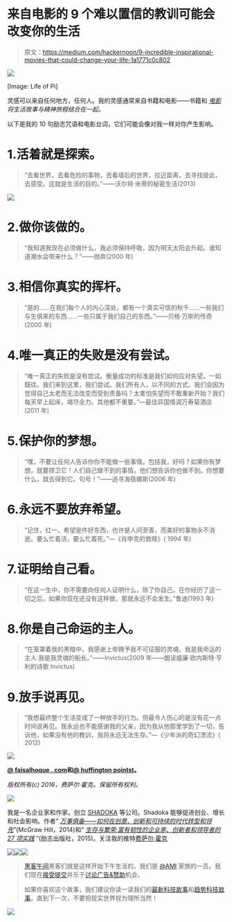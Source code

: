 # 来自电影的 9 个难以置信的教训可能会改变你的生活

> 原文：<https://medium.com/hackernoon/9-incredible-inspirational-movies-that-could-change-your-life-1a1771c0c802>

![](img/2fbdd5afb91d2023eda23023555cbac8.png)

[Image: Life of Pi]

灵感可以来自任何地方，任何人。我的灵感通常来自书籍和电影——书籍和 [*电影*](https://goo.gl/vpZV6T) *将生活故事与精神旅程结合在一起。*

以下是我的 10 句励志咒语和电影台词，它们可能会像对我一样对你产生影响。

# 1.活着就是探索。

> “去看世界，去看危险的事物，去看墙后的世界，拉近距离，去寻找彼此，去感受。这就是生活的目的。”——沃尔特·米蒂的秘密生活(2013)

![](img/1c43f5d6de1acd0258e41717560d0101.png)

# 2.做你该做的。

> “我知道我现在必须做什么，我必须保持呼吸，因为明天太阳会升起。谁知道潮水会带来什么？”——抛弃(2000 年)

# 3.相信你真实的挥杆。

> “是的……在我们每个人的内心深处，都有一个真实可信的秋千……一些我们与生俱来的东西……一些只属于我们自己的东西。”——贝格·万斯的传奇(2000 年)

# 4.唯一真正的失败是没有尝试。

> “唯一真正的失败是没有尝试。衡量成功的标准是我们如何应对失望。一如既往。我们来到这里，我们尝试。我们所有人，以不同的方式。我们会因为觉得自己太老而无法改变而受到责备吗？太害怕失望而不敢重新开始？我们每天早上起床，竭尽全力。其他都不重要。”—最佳异国情调万寿菊酒店(2011 年)

# 5.保护你的梦想。

> “嘿，不要让任何人告诉你你不能做一些事情。包括我，好吗？如果你有梦想，就要捍卫它！人们自己做不到的事情，他们想告诉你也做不到。你想要什么，就去得到它。句号！”——追寻海蓓娜斯(2006 年)

# 6.永远不要放弃希望。

> “记住，红一。希望是件好东西，也许是人间至善，而美好的事物永不消逝。要么忙着活，要么忙着死。”—《肖申克的救赎》( 1994 年)

# 7.证明给自己看。

> “在这一生中，你不需要向任何人证明什么，除了你自己。在你经历了这一切之后，如果你现在还没有这样做，那就永远不会发生。”鲁迪(1993 年)

# 8.你是自己命运的主人。

> “在笼罩着我的黑暗中，我感谢上帝赐予我不可征服的灵魂。我是我命运的主人:我是我灵魂的船长。”——Invictus(2009 年——朗读威廉·欧内斯特·亨利的诗歌 Invictus)

# 9.放手说再见。

> “我想最终整个生活变成了一种放手的行为。但最令人伤心的是没有花一点时间说再见。我永远也不能感谢我的父亲，因为我从他那里学到了一切，告诉他，如果没有他的教训，我将永远无法生存。”—《少年派的奇幻漂流》( 2012)

![](img/71d4c7f3e44b30651f07e9ae89f7ee5b.png)

[**@ faisalhoque . com**](http://faisalhoque.com/2015/04/19/10-mantras-from-inspirational-movies-that-could-change-your-life/)**和**[**@ huffington pointst**](http://www.huffingtonpost.com/faisal-hoque/movie-quotes-inspirational_b_7056880.html)**。**

*版权所有(c) 2016，费萨尔·霍克。保留所有权利。*

![](img/8dc862f1e5551c282a0f6cf5df99ce7b.png)

我是一名企业家和作家。创立 [SHADOKA](http://shadoka.com/) 等公司。Shadoka 能够促进创业、增长和社会影响。作者“ [*万事俱备——如何在创意、创新和可持续的时代转型和领先*](http://www.amazon.com/Everything-Connects-Creativity-Innovation-Sustainability/dp/0071830758/ref=sr_1_1?ie=UTF8&qid=1376488798&sr=8-1&keywords=everything+connects%2Bfaisal+hoque)”(McGraw Hill，2014)和“ [*生存与繁荣:富有韧性的企业家、创新者和领导者的 27 项实践*](http://survivetothrive.pub/) ”(励志出版社，2015)。关注我的推特[费萨尔·霍克](https://medium.com/u/66953a6e238f?source=post_page-----1a1771c0c802--------------------------------)

[![](img/50ef4044ecd4e250b5d50f368b775d38.png)](http://bit.ly/HackernoonFB)[![](img/979d9a46439d5aebbdcdca574e21dc81.png)](https://goo.gl/k7XYbx)[![](img/2930ba6bd2c12218fdbbf7e02c8746ff.png)](https://goo.gl/4ofytp)

> [黑客午间](http://bit.ly/Hackernoon)黑客们就是这样开始下午生活的。我们是 [@AMI](http://bit.ly/atAMIatAMI) 家族的一员。我们现在[接受提交](http://bit.ly/hackernoonsubmission)并乐于[讨论广告&赞助](mailto:partners@amipublications.com)机会。
> 
> 如果你喜欢这个故事，我们建议你读一读我们的[最新科技故事](http://bit.ly/hackernoonlatestt)和[趋势科技故事](https://hackernoon.com/trending)。直到下一次，不要把现实世界视为理所当然！

[![](img/be0ca55ba73a573dce11effb2ee80d56.png)](https://goo.gl/Ahtev1)